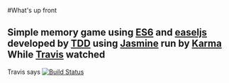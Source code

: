 #What's up front

Simple memory game using [ES6](http://es6-features.org/) and [easeljs](http://www.createjs.com/easeljs)
developed by [TDD](http://agiledata.org/essays/tdd.html) using [Jasmine](http://jasmine.github.io/2.4/introduction.html)  run by [Karma](https://karma-runner.github.io/1.0/index.html)
While [Travis](http://travis-ci.com) watched
---------------------------
Travis says [![Build Status](https://travis-ci.org/ashline/memory-game-using-easeljs-and-es6.svg?branch=master)](https://travis-ci.org/ashline/memory-game-using-easeljs-and-es6)

